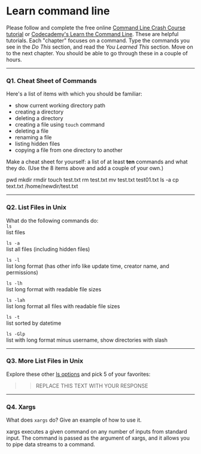 # Learn command line

Please follow and complete the free online [Command Line Crash Course
tutorial](https://web.archive.org/web/20160708171659/http://cli.learncodethehardway.org/book/) or [Codecademy's Learn the Command Line](https://www.codecademy.com/learn/learn-the-command-line). These are helpful tutorials. Each "chapter" focuses on a command. Type the commands you see in the _Do This_ section, and read the _You Learned This_ section. Move on to the next chapter. You should be able to go through these in a couple of hours.

---

### Q1.  Cheat Sheet of Commands  

Here's a list of items with which you should be familiar:  
* show current working directory path
* creating a directory
* deleting a directory
* creating a file using `touch` command
* deleting a file
* renaming a file
* listing hidden files
* copying a file from one directory to another

Make a cheat sheet for yourself: a list of at least **ten** commands and what they do.  (Use the 8 items above and add a couple of your own.)  

pwd
mkdir
rmdir
touch test.txt
rm test.txt
mv test.txt test01.txt
ls -a
cp text.txt /home/newdir/test.txt

---

### Q2.  List Files in Unix   

What do the following commands do:  
`ls`  
list files

`ls -a`  
list all files (including hidden files)

`ls -l`  
list long format (has other info like update time, creator name, and permissions)

`ls -lh`  
list long format with readable file sizes

`ls -lah`  
list long format all files with readable file sizes

`ls -t`  
list sorted by datetime

`ls -Glp`  
list with long format minus username, show directories with slash 

---

### Q3.  More List Files in Unix  

Explore these other [ls options](http://www.techonthenet.com/unix/basic/ls.php) and pick 5 of your favorites:

> > REPLACE THIS TEXT WITH YOUR RESPONSE

---

### Q4.  Xargs   

What does `xargs` do? Give an example of how to use it.

xargs executes a given command on any number of inputs from standard input. The command is passed as the argument of xargs, and it allows you to pipe data streams to a command.

 

